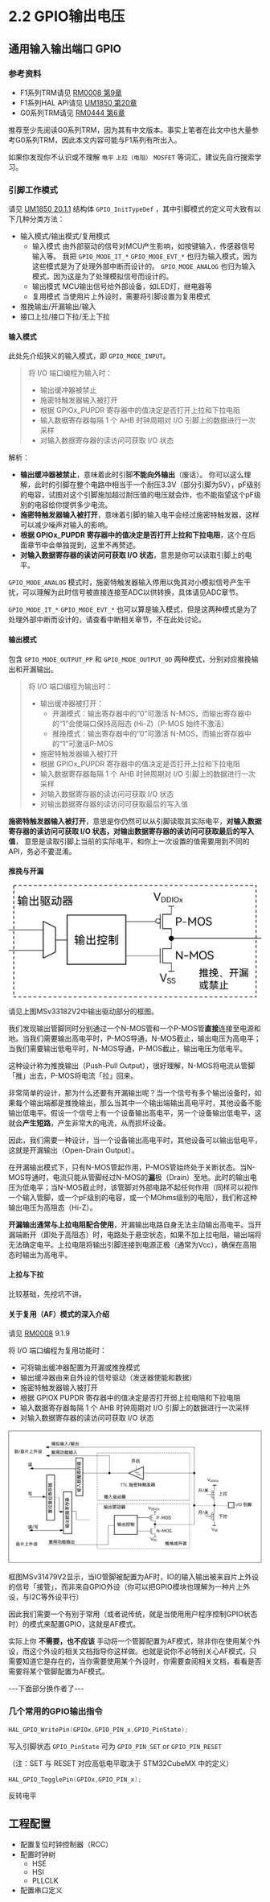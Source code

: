 # 2.2 GPIO输出电压

## 通用输入输出端口 GPIO

### 参考资料

* F1系列TRM请见 [RM0008 第9章](https://www.st.com/resource/en/reference_manual/rm0008-stm32f101xx-stm32f102xx-stm32f103xx-stm32f105xx-and-stm32f107xx-advanced-armbased-32bit-mcus-stmicroelectronics.pdf#page=159)
* F1系列HAL API请见 [UM1850 第20章](https://www.st.com/resource/en/user_manual/um1850-description-of-stm32f1-hal-and-lowlayer-drivers-stmicroelectronics.pdf#page=225)
* G0系列TRM请见 [RM0444 第6章](https://www.st.com/resource/zh/reference_manual/dm00371828-stm32g0x1-advanced-armbased-32bit-mcus-stmicroelectronics.pdf#page=188)

推荐至少先阅读G0系列TRM，因为其有中文版本。事实上笔者在此文中也大量参考G0系列TRM，因此本文内容可能与F1系列有所出入。

如果你发现你不认识或不理解 `电平` `上拉（电阻）` `MOSFET` 等词汇，建议先自行搜索学习。

### 引脚工作模式

请见 [UM1850 20.1.1](https://www.st.com/resource/en/user_manual/um1850-description-of-stm32f1-hal-and-lowlayer-drivers-stmicroelectronics.pdf#page=225) 结构体 `GPIO_InitTypeDef` ，其中引脚模式的定义可大致有以下几种分类方法：

- 输入模式/输出模式/复用模式
  - 输入模式
    由外部驱动的信号对MCU产生影响，如按键输入，传感器信号输入等。
    我把 `GPIO_MODE_IT_*` `GPIO_MODE_EVT_*` 也归为输入模式，因为这些模式是为了处理外部中断而设计的。
    `GPIO_MODE_ANALOG` 也归为输入模式，因为这是为了处理模拟信号而设计的。
  - 输出模式
    MCU输出信号给外部设备，如LED灯，继电器等
  - 复用模式
    当使用片上外设时，需要将引脚设置为复用模式
- 推挽输出/开漏输出/输入
- 接口上拉/接口下拉/无上下拉

#### 输入模式

此处先介绍狭义的输入模式，即 `GPIO_MODE_INPUT`。

> 将 I/O 端口编程为输入时：
> * 输出缓冲器被禁止
> * 施密特触发器输入被打开
> * 根据 GPIOx_PUPDR 寄存器中的值决定是否打开上拉和下拉电阻
> * 输入数据寄存器每隔 1 个 AHB 时钟周期对 I/O 引脚上的数据进行一次采样
> * 对输入数据寄存器的读访问可获取 I/O 状态

解析：
- **输出缓冲器被禁止**，意味着此时引脚**不能向外输出**（废话）。
  你可以这么理解，此时的引脚在整个电路中相当于一个耐压3.3V（部分引脚为5V），pF级别的电容，试图对这个引脚施加超过耐压值的电压就会炸，也不能指望这个pF级别的电容给你提供多少电流。
- **施密特触发器输入被打开**，意味着引脚的输入电平会经过施密特触发器，这样可以减少噪声对输入的影响。
- **根据 GPIOx_PUPDR 寄存器中的值决定是否打开上拉和下拉电阻**，这个在后面章节中会单独提到，这里不再赘述。
- **对输入数据寄存器的读访问可获取 I/O 状态**，意思是你可以读取引脚上的电平。

`GPIO_MODE_ANALOG` 模式时，施密特触发器输入停用以免其对小模拟信号产生干扰，可以理解为此时信号被直接连接至ADC以供转换，具体请见ADC章节。

`GPIO_MODE_IT_*` `GPIO_MODE_EVT_*` 也可以算是输入模式，但是这两种模式是为了处理外部中断而设计的，请查看中断相关章节，不在此处讨论。

#### 输出模式

包含 `GPIO_MODE_OUTPUT_PP` 和 `GPIO_MODE_OUTPUT_OD` 两种模式，分别对应推挽输出和开漏输出。

> 将 I/O 端口编程为输出时：
> * 输出缓冲器被打开：
>   * 开漏模式：输出寄存器中的“0”可激活 N-MOS，而输出寄存器中的“1”会使端口保持高阻态 (Hi-Z)（P-MOS 始终不激活）
>   * 推挽模式：输出寄存器中的“0”可激活 N-MOS，而输出寄存器中的“1”可激活P-MOS
> * 施密特触发器输入被打开
> * 根据 GPIOx_PUPDR 寄存器中的值决定是否打开上拉和下拉电阻
> * 输入数据寄存器每隔 1 个 AHB 时钟周期对 I/O 引脚上的数据进行一次采样
> * 对输入数据寄存器的读访问可获取 I/O 状态
> * 对输出数据寄存器的读访问可获取最后的写入值

**施密特触发器输入被打开**，意思是你仍然可以从引脚读取其实际电平，**对输入数据寄存器的读访问可获取 I/O 状态，对输出数据寄存器的读访问可获取最后的写入值**， 意思是读取引脚上当前的实际电平，和你上一次设置的值需要用到不同的API，务必不要混淆。

#### 推挽与开漏

![&revert &small](./images/GPIO_PP_OD.svg)

请见上图MSv33182V2中输出驱动部分的框图。

我们发现输出管脚同时分别通过一个N-MOS管和一个P-MOS管**直接**连接至电源和地。当我们需要输出高电平时，P-MOS导通，N-MOS截止，输出电压为高电平；当我们需要输出低电平时，N-MOS导通，P-MOS截止，输出电压为低电平。

这种设计称为推挽输出（Push-Pull Output），很好理解，N-MOS将电流从管脚「推」出去，P-MOS将电流「拉」回来。

非常简单的设计，那为什么还要有开漏输出呢？当一个信号有多个输出设备时，如果每个输出端都是推挽输出，那么当其中一个输出端输出高电平时，其他设备不能输出低电平。假设一个信号上有一个设备输出高电平，另一个设备输出低电平，这就会**产生短路**，产生非常大的电流，从而损坏设备。

因此，我们需要一种设计，当一个设备输出高电平时，其他设备可以输出低电平，这就是开漏输出（Open-Drain Output）。

在开漏输出模式下，只有N-MOS管起作用，P-MOS管始终处于关断状态。当N-MOS导通时，电流只能从管脚经过N-MOS的**漏**极（Drain）至地。此时的输出电压为低电平；当N-MOS截止时，该管脚对外部电路不起任何作用（同样可以视作一个输入管脚，或一个pF级别的电容，或一个MOhms级别的电阻），我们称这种输出电压为高阻态（Hi-Z）。

**开漏输出通常与上拉电阻配合使用**，开漏输出电路自身无法主动输出高电平。当开漏端断开（即处于高阻态）时，电路处于悬空状态，如果不加上拉电阻，输出端将无法确定电平。上拉电阻将输出引脚连接到电源正极（通常为Vcc），确保在高阻态时输出为高电平。

#### 上拉与下拉

比较基础，先挖坑不讲。

#### 关于复用（AF）模式的深入介绍

请见 [RM0008](https://www.st.com/resource/en/reference_manual/rm0008-stm32f101xx-stm32f102xx-stm32f103xx-stm32f105xx-and-stm32f107xx-advanced-armbased-32bit-mcus-stmicroelectronics.pdf) 9.1.9

将 I/O 端口编程为复用功能时：

- 可将输出缓冲器配置为开漏或推挽模式
- 输出缓冲器由来自外设的信号驱动（发送器使能和数据）
- 施密特触发器输入被打开
- 根据 GPIOX PUPDR 寄存器中的值决定是否打开弱上拉电阻和下拉电阻
- 输入数据寄存器每隔 1 个 AHB 时钟周期对 I/O 引脚上的数据进行一次采样
- 对输入数据寄存器的读访问可获取 I/O 状态

![&revert](./images/GPIO_RM0444_6.3.11.svg)

框图MSv31479V2显示，当IO管脚被配置为AF时，IO的输入输出被来自片上外设的信号「接管」，而非来自GPIO外设（你可以把GPIO模块也理解为一种片上外设，与I2C等外设平行）

因此我们需要一个有别于常用（或者说传统，就是当使用用户程序控制GPIO状态时）的模式来配置GPIO，这就是AF模式。

实际上你 **不需要，也不应该** 手动将一个管脚配置为AF模式，除非你在使用某个外设，而这个外设的相关文档指导你这样做。也就是说你不必特别关心AF模式，只需要知道它是存在的，当你需要使用某个外设时，你需要查阅相关文档，看看是否需要将某个管脚配置为AF模式。

---下面部分换作者了---

### 几个常用的GPIO输出指令 

```c
HAL_GPIO_WritePin(GPIOx,GPIO_PIN_x,GPIO_PinState);
```

写入引脚状态 `GPIO_PinState` 可为 `GPIO_PIN_SET` or `GPIO_PIN_RESET`

（注：SET 与 RESET 对应高低电平取决于 STM32CubeMX 中的定义）

```c
HAL_GPIO_TogglePin(GPIOx,GPIO_PIN_x);
```

反转电平

## 工程配置

- 配置复位时钟控制器（RCC）
- 配置时钟树
  - HSE
  - HSI
  - PLLCLK
- 配置串口定义
